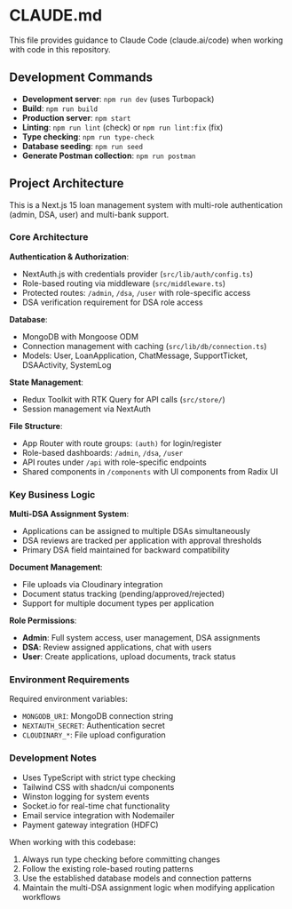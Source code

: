 # CLAUDE.md

This file provides guidance to Claude Code (claude.ai/code) when working with code in this repository.

## Development Commands

- **Development server**: `npm run dev` (uses Turbopack)
- **Build**: `npm run build`
- **Production server**: `npm start`
- **Linting**: `npm run lint` (check) or `npm run lint:fix` (fix)
- **Type checking**: `npm run type-check`
- **Database seeding**: `npm run seed`
- **Generate Postman collection**: `npm run postman`

## Project Architecture

This is a Next.js 15 loan management system with multi-role authentication (admin, DSA, user) and multi-bank support.

### Core Architecture

**Authentication & Authorization**:
- NextAuth.js with credentials provider (`src/lib/auth/config.ts`)
- Role-based routing via middleware (`src/middleware.ts`)
- Protected routes: `/admin`, `/dsa`, `/user` with role-specific access
- DSA verification requirement for DSA role access

**Database**:
- MongoDB with Mongoose ODM
- Connection management with caching (`src/lib/db/connection.ts`)
- Models: User, LoanApplication, ChatMessage, SupportTicket, DSAActivity, SystemLog

**State Management**:
- Redux Toolkit with RTK Query for API calls (`src/store/`)
- Session management via NextAuth

**File Structure**:
- App Router with route groups: `(auth)` for login/register
- Role-based dashboards: `/admin`, `/dsa`, `/user`
- API routes under `/api` with role-specific endpoints
- Shared components in `/components` with UI components from Radix UI

### Key Business Logic

**Multi-DSA Assignment System**:
- Applications can be assigned to multiple DSAs simultaneously
- DSA reviews are tracked per application with approval thresholds
- Primary DSA field maintained for backward compatibility

**Document Management**:
- File uploads via Cloudinary integration
- Document status tracking (pending/approved/rejected)
- Support for multiple document types per application

**Role Permissions**:
- **Admin**: Full system access, user management, DSA assignments
- **DSA**: Review assigned applications, chat with users
- **User**: Create applications, upload documents, track status

### Environment Requirements

Required environment variables:
- `MONGODB_URI`: MongoDB connection string
- `NEXTAUTH_SECRET`: Authentication secret
- `CLOUDINARY_*`: File upload configuration

### Development Notes

- Uses TypeScript with strict type checking
- Tailwind CSS with shadcn/ui components
- Winston logging for system events
- Socket.io for real-time chat functionality
- Email service integration with Nodemailer
- Payment gateway integration (HDFC)

When working with this codebase:
1. Always run type checking before committing changes
2. Follow the existing role-based routing patterns
3. Use the established database models and connection patterns
4. Maintain the multi-DSA assignment logic when modifying application workflows